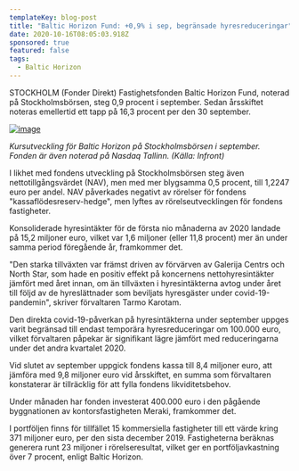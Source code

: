 ```yaml
---
templateKey: blog-post
title: "Baltic Horizon Fund: +0,9% i sep, begränsade hyresreduceringar"
date: 2020-10-16T08:05:03.918Z
sponsored: true
featured: false
tags:
  - Baltic Horizon
---
```

<!--StartFragment-->

STOCKHOLM (Fonder Direkt) Fastighetsfonden Baltic Horizon Fund, noterad på Stockholmsbörsen, steg 0,9 procent i september. Sedan årsskiftet noteras emellertid ett tapp på 16,3 procent per den 30 september.

[![image](https://i.direkt.se/201016/590225401.png)](https://i.direkt.se/201016/590225401.png)

*Kursutveckling för Baltic Horizon på Stockholmsbörsen i september. Fonden är även noterad på Nasdaq Tallinn. (Källa: Infront)*

I likhet med fondens utveckling på Stockholmsbörsen steg även nettotillgångsvärdet (NAV), men med mer blygsamma 0,5 procent, till 1,2247 euro per andel. NAV påverkades negativt av rörelser för fondens "kassaflödesreserv-hedge", men lyftes av rörelseutvecklingen för fondens fastigheter.

Konsoliderade hyresintäkter för de första nio månaderna av 2020 landade på 15,2 miljoner euro, vilket var 1,6 miljoner (eller 11,8 procent) mer än under samma period föregående år, framkommer det.

"Den starka tillväxten var främst driven av förvärven av Galerija Centrs och North Star, som hade en positiv effekt på koncernens nettohyresintäkter jämfört med året innan, om än tillväxten i hyresintäkterna avtog under året till följd av de hyreslättnader som beviljats hyresgäster under covid-19-pandemin", skriver förvaltaren Tarmo Karotam.

Den direkta covid-19-påverkan på hyresintäkterna under september uppges varit begränsad till endast temporära hyresreduceringar om 100.000 euro, vilket förvaltaren påpekar är signifikant lägre jämfört med reduceringarna under det andra kvartalet 2020.

Vid slutet av september uppgick fondens kassa till 8,4 miljoner euro, att jämföra med 9,8 miljoner euro vid årsskiftet, en summa som förvaltaren konstaterar är tillräcklig för att fylla fondens likviditetsbehov.

Under månaden har fonden investerat 400.000 euro i den pågående byggnationen av kontorsfastigheten Meraki, framkommer det.

I portföljen finns för tillfället 15 kommersiella fastigheter till ett värde kring 371 miljoner euro, per den sista december 2019. Fastigheterna beräknas generera runt 23 miljoner i rörelseresultat, vilket ger en portföljavkastning över 7 procent, enligt Baltic Horizon.

<!--EndFragment-->
